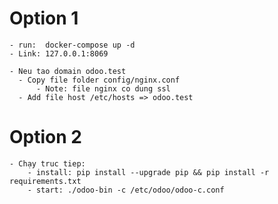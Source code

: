 # Option 1
    - run:  docker-compose up -d
    - Link: 127.0.0.1:8069

    - Neu tao domain odoo.test
      - Copy file folder config/nginx.conf
          - Note: file nginx co dung ssl
      - Add file host /etc/hosts => odoo.test

# Option 2
    - Chạy truc tiep:
        - install: pip install --upgrade pip && pip install -r requirements.txt
        - start: ./odoo-bin -c /etc/odoo/odoo-c.conf
